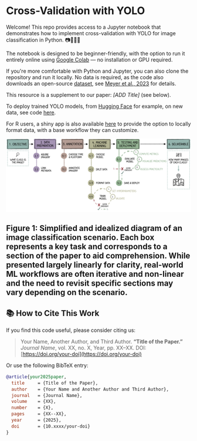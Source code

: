 # Cross-Validation with YOLO


Welcome! This repo provides access to a Jupyter notebook that demonstrates how to implement cross-validation with YOLO for image classification in Python. 📷🌊🐙🤖

The notebook is designed to be beginner-friendly, with the option to run it entirely online using [Google Colab](https://colab.research.google.com/github/CGame1/Img_classificaton_guide/blob/main/notebooks/CrossVal_with_Yolo_colab.ipynb) — no installation or GPU required.

If you're more comfortable with Python and Jupyter, you can also clone the repository and run it locally. No data is required, as the code also downloads an open-source [dataset](https://doi.pangaea.de/10.1594/PANGAEA.949920), see [Meyer et al., 2023](https://www.sciencedirect.com/science/article/pii/S0967063722002333#da0010) for details.

This resource is a supplement to our paper: _[ADD Title]_ (see below).

To deploy trained YOLO models, from [Hugging Face](https://huggingface.co/) for example, on new data, see code [here](). 

For R users, a shiny app is also available [here]() to provide the option to locally format data, with a base workflow they can customize.

![Classification workflow](https://github.com/CGame1/Img_classificaton_guide/blob/main/docs/workflow.png?raw=true)

Figure 1: Simplified and idealized diagram of an image classification scenario. Each box represents a key task and corresponds to a section of the paper to aid comprehension.  While presented largely linearly for clarity, real-world ML workflows are often iterative and non-linear and the need to revisit specific sections may vary depending on the scenario.
---


## 📚 How to Cite This Work


If you find this code useful, please consider citing us:

> Your Name, Another Author, and Third Author. **“Title of the Paper.”** *Journal Name*, vol. XX, no. X, Year, pp. XX–XX. DOI: [https://doi.org/your-doi](https://doi.org/your-doi)

Or use the following BibTeX entry:

```bibtex
@article{your2025paper,
  title     = {Title of the Paper},
  author    = {Your Name and Another Author and Third Author},
  journal   = {Journal Name},
  volume    = {XX},
  number    = {X},
  pages     = {XX--XX},
  year      = {2025},
  doi       = {10.xxxx/your-doi}
}

